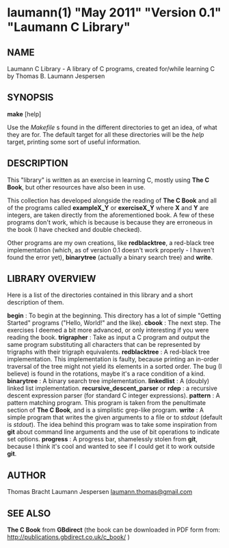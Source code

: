 laumann(1) "May 2011" "Version 0.1" "Laumann C Library"
=======================================================

NAME
----
Laumann C Library \- A library of C programs, created for/while learning C by Thomas B. Laumann Jespersen

SYNOPSIS
--------

**make** [help]

Use the _Makefile_ s found in the different directories to get an idea, of what they are for. The default target for all these directories will be the _help_ target, printing some sort of useful information.

DESCRIPTION
-----------

This "library" is written as an exercise in learning C, mostly using **The C Book**, but other resources have also been in use.

This collection has developed alongside the reading of **The C Book** and all of the programs called **exampleX_Y** or **exerciseX_Y** where **X** and **Y**
are integers, are taken directly from the aforementioned book. A few of these programs don't work, which is because is because they are erroneous in the book (I have checked and double checked).

Other programs are my own creations, like **redblacktree**, a red-black tree implementation (which, as of version 0.1 doesn't work properly - I haven't found the error yet), **binarytree** (actually a binary search tree) and **write**.

LIBRARY OVERVIEW
----------------

Here is a list of the directories contained in this library and a short description of them.

**begin**
: To begin at the beginning. This directory has a lot of simple "Getting Started" programs ("Hello, World!" and the like).
**cbook**
: The next step. The exercises I deemed a bit more advanced, or only interesting if you were reading the book.
**trigrapher**
: Take as input a C program and output the same program substituting all characters that can be represented by trigraphs with their trigraph equivalents.
**redblacktree**
: A red-black tree implementation. This implementation is faulty, because printing an in-order traversal of the tree might not yield its elements in a sorted order. The bug (I believe) is found in the rotations, maybe it's a race condition of a kind.
**binarytree**
: A binary search tree implementation.
**linkedlist**
: A (doubly) linked list implementation.
**recursive_descent_parser** or **rdep**
: a recursive descent expression parser (for standard C integer expressions).
**pattern**
: A pattern matching program. This program is taken from the penultimate section of **The C Book**, and is a simplistic grep-like program.
**write**
: A simple program that writes the given arguments to a file or to _stdout_ (default is _stdout_). The idea behind this program was to take some inspiration from **git** about command line arguments and the use of bit operations to indicate set options.
**progress**
: A progress bar, shamelessly stolen from **git**, because I think it's cool and wanted to see if I could get it to work outside **git**.

AUTHOR
------
Thomas Bracht Laumann Jespersen <laumann.thomas@gmail.com>

SEE ALSO
--------

**The C Book** from **GBdirect** (the book can be downloaded in PDF form from: http://publications.gbdirect.co.uk/c_book/ )
